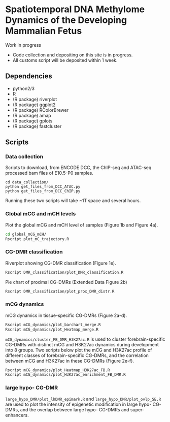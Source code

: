 # Spatiotemporal DNA Methylome Dynamics of the Developing Mammalian Fetus
Work in progress

* Code collection and depositing on this site is in progress.
* All customs script will be deposited within 1 week.

## Dependencies
* python2/3
* R
* (R package) riverplot
* (R package) ggplot2
* (R package) RColorBrewer
* (R package) amap
* (R package) gplots
* (R package) fastcluster

## Scripts
### Data collection
Scripts to download, from ENCODE DCC, the ChIP-seq and ATAC-seq processed bam files of E10.5-P0 samples.
```bahs
cd data_collection/
python get_files_from_DCC_ATAC.py
python get_files_from_DCC_ChIP.py
```
Running these two scripts will take ~1T space and several hours. 

### Global mCG and mCH levels
Plot the global mCG and mCH level of samples (Figure 1b and Figure 4a).
```bash
cd global_mCG_mCH/
Rscript plot_mC_trajectory.R
```
### CG-DMR classification
Riverplot showing CG-DMR classification (Figure 1e).
```bash
Rscript DMR_classification/plot_DMR_classification.R
```

Pie chart of proximal CG-DMRs (Extended Data Figure 2b)
```bash
Rscript DMR_classification/plot_prox_DMR_distr.R
```

### mCG dynamics
mCG dynamics in tissue-specific CG-DMRs (Figure 2a-d).
```bash
Rscript mCG_dynamics/plot_barchart_merge.R
Rscript mCG_dynamics/plot_Heatmap_merge.R
```

`mCG_dynamics/cluster_FB_DMR_H3K27ac.R` is used to cluster forebrain-specific CG-DMRs
with distinct mCG and H3K27ac dynamics during development into 8 groups. Two scripts
below plot the mCG and H3K27ac profile of different classes of forebrain-specific CG-DMRs, and the correlation between mCG and H3K27ac in these CG-DMRs (Figure 2e-f).
```bash
Rscript mCG_dynamics/plot_Heatmap_H3K27ac_FB.R
Rscript mCG_dynamics/plot_H3K27ac_enrichment_FB_DMR.R
```

### large hypo- CG-DMR
`large_hypo_DMR/plot_lhDMR_epimark.R` and `large_hypo_DMR/plot_ovlp_SE.R` are used
to plot the intensity of epigenetic modification in large hypo- CG-DMRs, and the overlap
between large hypo- CG-DMRs and super-enhancers. 
